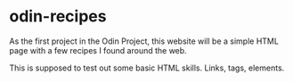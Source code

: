 # odin-recipes

As the first project in the Odin Project, this website will be a simple HTML page with a few recipes I found around the web.

This is supposed to test out some basic HTML skills. Links, tags, elements. 